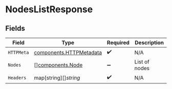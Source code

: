 # NodesListResponse


## Fields

| Field                                                              | Type                                                               | Required                                                           | Description                                                        |
| ------------------------------------------------------------------ | ------------------------------------------------------------------ | ------------------------------------------------------------------ | ------------------------------------------------------------------ |
| `HTTPMeta`                                                         | [components.HTTPMetadata](../../models/components/httpmetadata.md) | :heavy_check_mark:                                                 | N/A                                                                |
| `Nodes`                                                            | [][components.Node](../../models/components/node.md)               | :heavy_minus_sign:                                                 | List of nodes                                                      |
| `Headers`                                                          | map[string][]*string*                                              | :heavy_check_mark:                                                 | N/A                                                                |